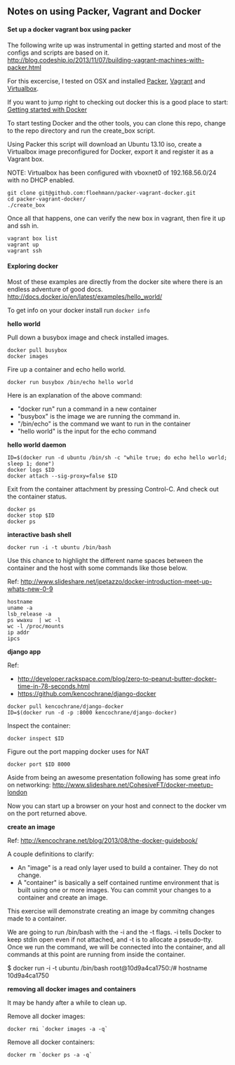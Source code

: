 Notes on using Packer, Vagrant and Docker
-----------------------------------------


#### Set up a docker vagrant box using packer


The following write up was instrumental in getting started and most of the configs and scripts are based on it.
http://blog.codeship.io/2013/11/07/building-vagrant-machines-with-packer.html


For this excercise, I tested on OSX and installed [Packer](http://www.packer.io/intro/getting-started/setup.html), [Vagrant](https://docs.vagrantup.com/v2/installation/) and [Virtualbox](https://www.virtualbox.org/wiki/Downloads).

If you want to jump right to checking out docker this is a good place to start: [Getting started with Docker](https://www.docker.io/gettingstarted/)

To start testing Docker and the other tools, you can clone this repo, change to the repo directory and run the create_box script.

Using Packer this script  will download an Ubuntu 13.10 iso, create a Virtualbox image preconfigured for Docker, export it and register it as a Vagrant box.

NOTE: Virtualbox has been configured with vboxnet0 of 192.168.56.0/24 with no DHCP enabled.

```
git clone git@github.com:floehmann/packer-vagrant-docker.git
cd packer-vagrant-docker/
./create_box
```

Once all that happens, one can verify the new box in vagrant, then fire it up and ssh in.


```
vagrant box list
vagrant up
vagrant ssh
```

#### Exploring docker


Most of these examples are directly from the docker site where there is an endless adventure of good docs.
http://docs.docker.io/en/latest/examples/hello_world/


To get info on your docker install run ```docker info```


**hello world**

Pull down a busybox image and check installed images.

```
docker pull busybox
docker images
```

Fire up a container and echo hello world.

```
docker run busybox /bin/echo hello world
```

Here is an explanation of the above command: 

* "docker run" run a command in a new container
* "busybox" is the image we are running the command in.
* "/bin/echo" is the command we want to run in the container
* "hello world" is the input for the echo command


**hello world daemon**

```
ID=$(docker run -d ubuntu /bin/sh -c "while true; do echo hello world; sleep 1; done")
docker logs $ID
docker attach --sig-proxy=false $ID
```

Exit from the container attachment by pressing Control-C. And check out the container status.

```
docker ps
docker stop $ID
docker ps
```


**interactive bash shell**

```
docker run -i -t ubuntu /bin/bash
```

Use this chance to highlight the different name spaces between the container and the host with some commands like those below.

Ref: http://www.slideshare.net/jpetazzo/docker-introduction-meet-up-whats-new-0-9

```
hostname
uname -a
lsb_release -a
ps wwaxu  | wc -l
wc -l /proc/mounts
ip addr
ipcs
```


**django app**

Ref:
* http://developer.rackspace.com/blog/zero-to-peanut-butter-docker-time-in-78-seconds.html
* https://github.com/kencochrane/django-docker

```
docker pull kencochrane/django-docker
ID=$(docker run -d -p :8000 kencochrane/django-docker)
```

Inspect the container:

```
docker inspect $ID
```

Figure out the port mapping docker uses for NAT

```
docker port $ID 8000
```

Aside from being an awesome presentation following has some great info on networking:
http://www.slideshare.net/CohesiveFT/docker-meetup-london


Now you can start up a browser on your host and connect to the docker vm on the port returned above.


**create an image** 

Ref: http://kencochrane.net/blog/2013/08/the-docker-guidebook/

A couple definitions to clarify:
* An "image" is a read only layer used to build a container. They do not change.
* A "container" is basically a self contained runtime environment that is built using one or more images. You can commit your changes to a container and create an image.

This exercise will demonstrate creating an image by commitng changes made to a container. 

We are going to run /bin/bash with the -i and the -t flags. -i tells Docker to keep stdin open even if not attached, and -t is to allocate a pseudo-tty. Once we run the command, we will be connected into the container, and all commands at this point are running from inside the container.

$ docker run -i -t ubuntu /bin/bash
root@10d9a4ca1750:/# hostname
10d9a4ca1750


**removing all docker images and containers**

It may be handy after a while to clean up.

Remove all docker images:

```
docker rmi `docker images -a -q`
```

Remove all docker containers:

```
docker rm `docker ps -a -q`
```
